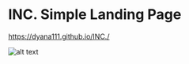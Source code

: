 # INC. Simple Landing Page
https://dyana111.github.io/INC./

![alt text](https://github.com/Dyana111/INC.-Simple-Landing-Page/blob/main/INC..png)
